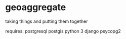 geoaggregate
============

taking things and putting them together

requires: 
postgresql
postgis
python 3
django
psycopg2

